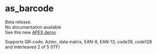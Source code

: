 # as_barcode

Beta release.  
No documentation available  
See this new [APEX demo](https://apex.oracle.com/pls/apex/f?p=156013)

Supports QR-code, Aztec, data matrix, EAN-8, EAN-13, code39, code128 and Interleaved 2 of 5 (ITF)
